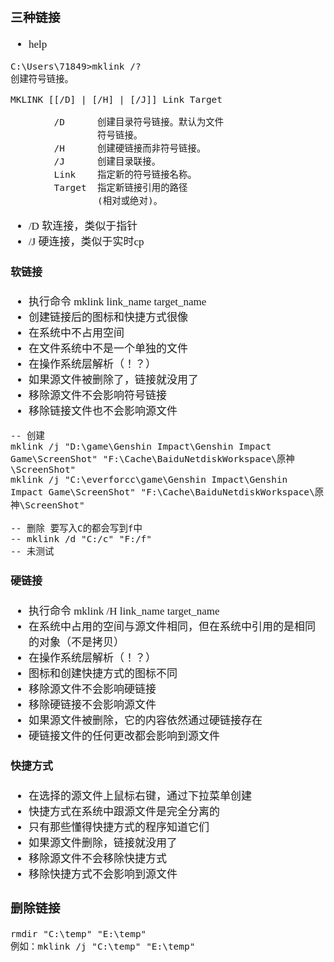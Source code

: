 <span  style="font-family: Simsun,serif; font-size: 17px; ">

### 三种链接

- help

~~~
C:\Users\71849>mklink /?
创建符号链接。

MKLINK [[/D] | [/H] | [/J]] Link Target

        /D      创建目录符号链接。默认为文件
                符号链接。
        /H      创建硬链接而非符号链接。
        /J      创建目录联接。
        Link    指定新的符号链接名称。
        Target  指定新链接引用的路径
                (相对或绝对)。
~~~

- /D 软连接，类似于指针
- /J 硬连接，类似于实时cp

#### 软链接

- 执行命令 mklink link_name target_name
- 创建链接后的图标和快捷方式很像
- 在系统中不占用空间
- 在文件系统中不是一个单独的文件
- 在操作系统层解析（！？）
- 如果源文件被删除了，链接就没用了
- 移除源文件不会影响符号链接
- 移除链接文件也不会影响源文件

~~~
-- 创建
mklink /j "D:\game\Genshin Impact\Genshin Impact Game\ScreenShot" "F:\Cache\BaiduNetdiskWorkspace\原神\ScreenShot"
mklink /j "C:\everforcc\game\Genshin Impact\Genshin Impact Game\ScreenShot" "F:\Cache\BaiduNetdiskWorkspace\原神\ScreenShot"

-- 删除 要写入C的都会写到f中
-- mklink /d "C:/c" "F:/f"
-- 未测试
~~~

#### 硬链接

- 执行命令 mklink /H link_name target_name
- 在系统中占用的空间与源文件相同，但在系统中引用的是相同的对象（不是拷贝）
- 在操作系统层解析（！？）
- 图标和创建快捷方式的图标不同
- 移除源文件不会影响硬链接
- 移除硬链接不会影响源文件
- 如果源文件被删除，它的内容依然通过硬链接存在
- 硬链接文件的任何更改都会影响到源文件

#### 快捷方式

- 在选择的源文件上鼠标右键，通过下拉菜单创建
- 快捷方式在系统中跟源文件是完全分离的
- 只有那些懂得快捷方式的程序知道它们
- 如果源文件删除，链接就没用了
- 移除源文件不会移除快捷方式
- 移除快捷方式不会影响到源文件

### 删除链接

~~~
rmdir "C:\temp" "E:\temp"
例如：mklink /j "C:\temp" "E:\temp"
~~~

</span>